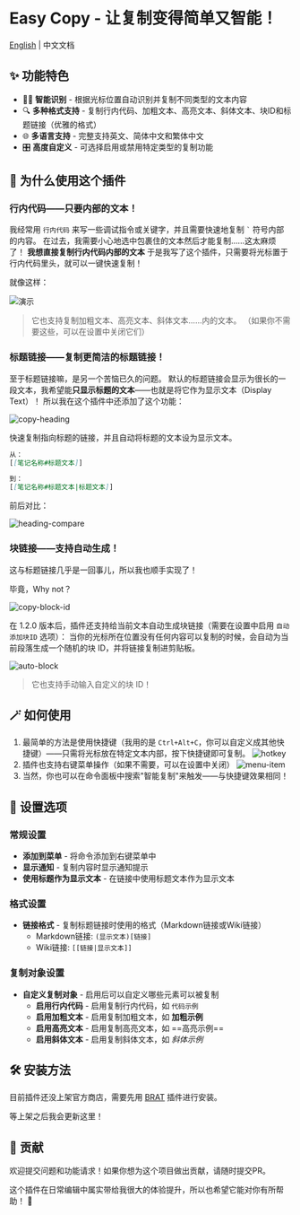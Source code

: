 # Easy Copy - 让复制变得简单又智能！
[English](./README.md) | 中文文档



## ✨ 功能特色

- 🧙‍♂️ **智能识别** - 根据光标位置自动识别并复制不同类型的文本内容
- 🔍 **多种格式支持** - 复制行内代码、加粗文本、高亮文本、斜体文本、块ID和标题链接（优雅的格式）
- 🌐 **多语言支持** - 完整支持英文、简体中文和繁体中文
- 🎛️ **高度自定义** - 可选择启用或禁用特定类型的复制功能


## 🤔 为什么使用这个插件

### 行内代码——只要内部的文本！
我经常用 `行内代码` 来写一些调试指令或关键字，并且需要快速地复制 `` ` `` 符号内部的内容。
在过去，我需要小心地选中包裹住的文本然后才能复制……这太麻烦了！
**我想直接复制行内代码内部的文本**
于是我写了这个插件，只需要将光标置于行内代码里头，就可以一键快速复制！

就像这样：

![演示](assets/demo-copy.gif)

> 它也支持复制加粗文本、高亮文本、斜体文本……内的文本。
> （如果你不需要这些，可以在设置中关闭它们）



### 标题链接——复制更简洁的标题链接！
至于标题链接嘛，是另一个苦恼已久的问题。
默认的标题链接会显示为很长的一段文本，我希望能**只显示标题的文本**——也就是将它作为显示文本（Display Text）！
所以我在这个插件中还添加了这个功能：

![copy-heading](assets/copy-heading.gif)

快速复制指向标题的链接，并且自动将标题的文本设为显示文本。


```md
从：
[[笔记名称#标题文本]]

到：
[[笔记名称#标题文本|标题文本]]
```

前后对比：

![heading-compare](assets/heading-compare.png)

### 块链接——支持自动生成！
这与标题链接几乎是一回事儿，所以我也顺手实现了！

毕竟，Why not？

![copy-block-id](assets/copy-block-id.png)

在 1.2.0 版本后，插件还支持给当前文本自动生成块链接（需要在设置中启用 `自动添加块ID` 选项）：
当你的光标所在位置没有任何内容可以复制的时候，会自动为当前段落生成一个随机的块 ID，并将链接复制进剪贴板。

![auto-block](assets/auto-generate-block-id.gif)

> 它也支持手动输入自定义的块 ID！


## 🪄 如何使用

1. 最简单的方法是使用快捷键（我用的是 `Ctrl+Alt+C`，你可以自定义成其他快捷键）——只需将光标放在特定文本内部，按下快捷键即可复制。 ![hotkey](assets/hotkey.png)
2. 插件也支持右键菜单操作（如果不需要，可以在设置中关闭） ![menu-item](assets/menu-item.png)
3. 当然，你也可以在命令面板中搜索"智能复制"来触发——与快捷键效果相同！



## 🔧 设置选项

### 常规设置

- **添加到菜单** - 将命令添加到右键菜单中
- **显示通知** - 复制内容时显示通知提示
- **使用标题作为显示文本** - 在链接中使用标题文本作为显示文本

### 格式设置

- **链接格式** - 复制标题链接时使用的格式（Markdown链接或Wiki链接）
  - Markdown链接: `(显示文本)[链接]`
  - Wiki链接: `[[链接|显示文本]]`


### 复制对象设置

- **自定义复制对象** - 启用后可以自定义哪些元素可以被复制
  - **启用行内代码** - 启用复制行内代码，如 `代码示例`
  - **启用加粗文本** - 启用复制加粗文本，如 **加粗示例**
  - **启用高亮文本** - 启用复制高亮文本，如 ==高亮示例==
  - **启用斜体文本** - 启用复制斜体文本，如 *斜体示例*



## 🛠️ 安装方法

目前插件还没上架官方商店，需要先用 [BRAT](https://github.com/TfTHacker/obsidian42-brat) 插件进行安装。

等上架之后我会更新这里！



## 🤝 贡献

欢迎提交问题和功能请求！如果你想为这个项目做出贡献，请随时提交PR。

这个插件在日常编辑中属实带给我很大的体验提升，所以也希望它能对你有所帮助！ 🌟

